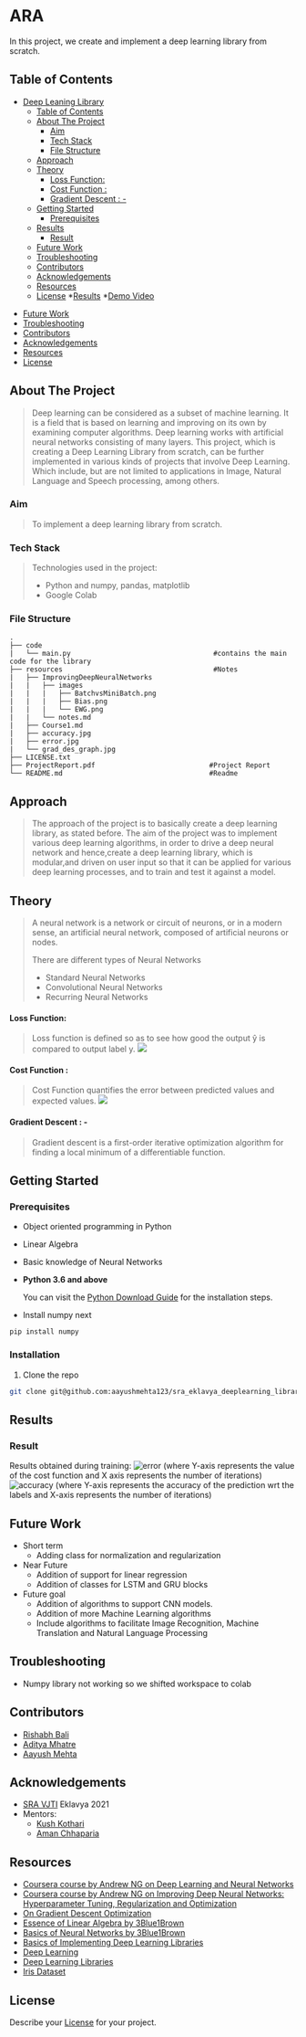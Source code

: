 # ARA
In this project, we create and implement a deep learning library from scratch. 


<!-- TABLE OF CONTENTS -->
## Table of Contents

- [Deep Leaning Library](#deep-leaning-library)
  - [Table of Contents](#table-of-contents)
  - [About The Project](#about-the-project)
    - [Aim](#aim)
    - [Tech Stack](#tech-stack)
    - [File Structure](#file-structure)
  - [Approach](#approach)
  - [Theory](#theory)
      - [Loss Function:](#loss-function)
      - [Cost Function :](#cost-function-)
      - [Gradient Descent : -](#gradient-descent---)
  - [Getting Started](#getting-started)
    - [Prerequisites](#prerequisites)
  - [Results](#results)
    - [Result](#result)
  - [Future Work](#future-work)
  - [Troubleshooting](#troubleshooting)
  - [Contributors](#contributors)
  - [Acknowledgements](#acknowledgements)
  - [Resources](#resources)
  - [License](#license)
  *[Results](#Result)
  *[Demo Video](#Demo)
* [Future Work](#future-work)
* [Troubleshooting](#troubleshooting)
* [Contributors](#contributors)
* [Acknowledgements](#acknowledgements)
* [Resources](#resources)
* [License](#license)


<!-- ABOUT THE PROJECT -->
## About The Project

>Deep learning can be considered as a subset of machine learning. It is a field that is based on learning and improving on its own by examining computer algorithms. Deep learning works with artificial neural networks consisting of many layers.
This project, which is creating a Deep Learning Library from scratch, can be further implemented in various kinds of projects that involve Deep Learning. Which include, but are not limited to applications in Image, Natural Language and Speech processing, among others.

### Aim
>To implement a deep learning library from scratch.

### Tech Stack
>Technologies used in the project:
>* Python and numpy, pandas, matplotlib
>* Google Colab

### File Structure

```
.
├── code
|   └── main.py                                   #contains the main code for the library
├── resources                                     #Notes 
|   ├── ImprovingDeepNeuralNetworks
|   |   ├── images
|   |   |   ├── BatchvsMiniBatch.png
|   |   |   ├── Bias.png
|   |   |   └── EWG.png
|   |   └── notes.md
|   ├── Course1.md                               
|   ├── accuracy.jpg
|   ├── error.jpg
|   └── grad_des_graph.jpg
├── LICENSE.txt
├── ProjectReport.pdf                            #Project Report
└── README.md                                    #Readme
```
    
## Approach
>The approach of the project is to basically create a deep learning library, as stated before. The aim of the project was to implement various deep learning algorithms, in order to drive a deep neural network and hence,create a deep learning library, which is modular,and driven on user input so that it can be applied for various deep learning processes, and to train and test it against a model.

## Theory
>A neural network is a network or circuit of neurons, or in a modern sense, an artificial neural network, composed of artificial neurons or nodes.
>
>There are different types of Neural Networks
>
>* Standard Neural Networks
>* Convolutional Neural Networks 
>* Recurring Neural Networks 

<!-- In Deep Learning, a neural network with multiple layers, or a deep neural network is applied. A deep learning process is gauged by both the performance of the neural network, as well as the amount of data involved in the process.
With the same amount of data used for training, the performance of the Neural Network rises with Learning Algorithm or type of NN used. -->
#### Loss Function:
>Loss function is defined so as to see how good the output ŷ is compared to output label y.
![](https://render.githubusercontent.com/render/math?math=%5CLarge+%5Cdisplaystyle+L%28%5Chat+y%2C+y%29+%3D+-%28ylog+%5Chat+y+%2B+%281-y%29log%281-%5Chat+y%29%29)


#### Cost Function : 
>Cost Function quantifies the error between predicted values and expected values.
![](https://render.githubusercontent.com/render/math?math=%5CLarge+%5Cdisplaystyle+J%28w%2Cb%29+%3D+%5Cfrac%7B1%7D%7Bm%7D++%5Csum_%7Bi%3D1%7D%5Em+L%28%5Chat+y%5E%7B%28i%29%7D+%2C+y%5E%7B%28i%29%7D%29+%3D+-%5Cfrac%7B1%7D%7Bm%7D+%5Csum_%7Bi%3D1%7D%5Em+y%5E%7B%28i%29%7Dlog%28%5Chat+y%5E%7B%28i%29%7D%29%2B%281-y%5E%7B%28i%29%7Dlog%281-%5Chat+y%5E%7B%28i%29%7D%29%29)

#### Gradient Descent : -
>Gradient descent is a first-order iterative optimization algorithm for finding a local minimum of a differentiable function. 





<!-- GETTING STARTED -->
## Getting Started

### Prerequisites

* Object oriented programming in Python 

* Linear Algebra 

* Basic knowledge of Neural Networks
<!-- ```sh
How to install them
``` -->

* **Python 3.6 and above**

  You can visit the [Python Download Guide](https://www.python.org/downloads/) for the installation steps.
  
* Install numpy next  
```
pip install numpy
```

### Installation
1. Clone the repo
```sh
git clone git@github.com:aayushmehta123/sra_eklavya_deeplearning_library.git
```


<!-- USAGE EXAMPLES -->
<!-- ## Usage
```
Deep learning library is used train the models more easily. 

``` -->


<!-- RESULTS AND DEMO -->
## Results 

### Result
Results obtained during training:
![error](/resources/error.jpg)
(where Y-axis represents the value of the cost function and X axis represents the number of iterations)
![accuracy](/resources/accuracy.jpg)
(where Y-axis represents the accuracy of the prediction wrt the labels and X-axis represents the number of iterations)
<!-- FUTURE WORK -->
## Future Work

* Short term
  * Adding class for normalization and regularization
* Near Future
  * Addition of support for linear regression
  * Addition of classes for LSTM and GRU blocks
* Future goal
  * Addition of algorithms to support CNN models. 
  * Addition of more Machine Learning algorithms
  * Include algorithms to facilitate Image Recognition, Machine Translation and Natural Language Processing


<!-- TROUBLESHOOTING -->
## Troubleshooting
* Numpy library not working so we shifted workspace to colab


<!-- CONTRIBUTORS -->
## Contributors
* [Rishabh Bali](https://github.com/rishabh2002-lang)
* [Aditya Mhatre](https://github.com/Adi935)
* [Aayush Mehta](https://github.com/aayushmehta123)


<!-- ACKNOWLEDGEMENTS AND REFERENCES -->
## Acknowledgements
* [SRA VJTI](http://sra.vjti.info/) Eklavya 2021  
* Mentors: 
  * [Kush Kothari](https://github.com/kkothari2001) 
  * [Aman Chhaparia](https://github.com/amanchhaparia)

## Resources
* [Coursera course by Andrew NG on Deep Learning and Neural Networks](https://www.coursera.org/learn/neural-networks-deep-learning/home/welcome)
* [Coursera course by Andrew NG on Improving Deep Neural Networks: Hyperparameter Tuning, Regularization and Optimization](https://www.coursera.org/learn/deep-neural-network?specialization=deep-learning)
* [On Gradient Descent Optimization](https://ruder.io/optimizing-gradient-descent/)
* [Essence of Linear Algebra by 3Blue1Brown](https://www.youtube.com/playlist?list=PLZHQObOWTQDPD3MizzM2xVFitgF8hE_ab)
* [Basics of Neural Networks by 3Blue1Brown](https://www.youtube.com/playlist?list=PLZHQObOWTQDNU6R1_67000Dx_ZCJB-3pi)
* [Basics of Implementing Deep Learning Libraries](https://towardsdatascience.com/on-implementing-deep-learning-library-from-scratch-in-python-c93c942710a8)
* [Deep Learning](https://www.ibm.com/cloud/learn/deep-learning)
* [Deep Learning Libraries](https://www.sabinasz.net/deep-learning-from-scratch-theory-and-implementation/) 
* [Iris Dataset](https://archive.ics.uci.edu/ml/datasets/iris)



<!-- LICENSE -->
## License
Describe your [License](LICENSE) for your project. 
